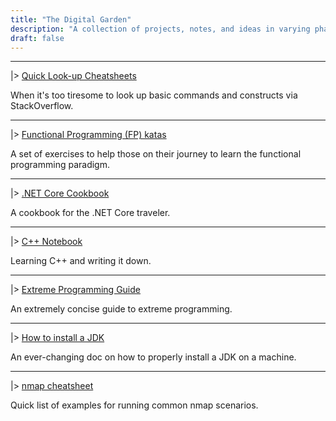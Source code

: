 ```yaml
---
title: "The Digital Garden"
description: "A collection of projects, notes, and ideas in varying phases of budding in this digital garden."
draft: false
---
```


---

|> [Quick Look-up Cheatsheets](https://cheatsheets.dmitriydubson.com/)

When it's too tiresome to look up basic commands and constructs via StackOverflow.

---

|> [Functional Programming (FP) katas](https://github.com/ddubson/functional-programming-katas)

A set of exercises to help those on their journey to learn the functional programming paradigm.

---

|> [.NET Core Cookbook](https://dotnet-cookbook.dmitriydubson.com)

A cookbook for the .NET Core traveler.

---

|> [C++ Notebook](https://cpp.dmitriydubson.com)

Learning C++ and writing it down.

---

|> [Extreme Programming Guide](https://github.com/ddubson/xp-guides/blob/master/extreme-programming.md)

An extremely concise guide to extreme programming.

---

|> [How to install a JDK](https://hackmd.io/@ddubson/SJOcx1sQ8)

An ever-changing doc on how to properly install a JDK on a machine.

---

|> [nmap cheatsheet](https://gist.github.com/ddubson/45d9ed28ba2cbd18ecfff893c9c50534)

Quick list of examples for running common nmap scenarios.
